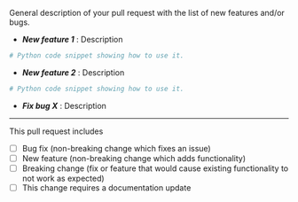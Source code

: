 General description of your pull request with the list of new features and/or bugs.

* ***New feature 1*** : Description
```python
# Python code snippet showing how to use it.
```

* ***New feature 2*** : Description
```python
# Python code snippet showing how to use it.
```

* ***Fix bug X*** : Description

_____
This pull request includes

- [ ] Bug fix (non-breaking change which fixes an issue)
- [ ] New feature (non-breaking change which adds functionality)
- [ ] Breaking change (fix or feature that would cause existing functionality to not work as expected)
- [ ] This change requires a documentation update
